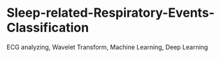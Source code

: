 # Sleep-related-Respiratory-Events-Classification
ECG analyzing, Wavelet Transform, Machine Learning, Deep Learning
